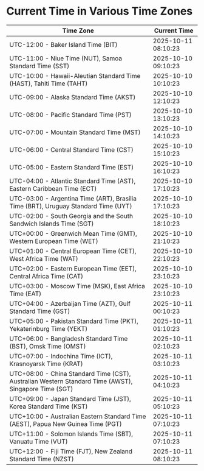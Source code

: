 # Current Time in Various Time Zones

| Time Zone | Current Time |
|-----------|--------------|
| UTC-12:00 - Baker Island Time (BIT) | 2025-10-11 08:10:23 |
| UTC-11:00 - Niue Time (NUT), Samoa Standard Time (SST) | 2025-10-10 09:10:23 |
| UTC-10:00 - Hawaii-Aleutian Standard Time (HAST), Tahiti Time (TAHT) | 2025-10-10 10:10:23 |
| UTC-09:00 - Alaska Standard Time (AKST) | 2025-10-10 12:10:23 |
| UTC-08:00 - Pacific Standard Time (PST) | 2025-10-10 13:10:23 |
| UTC-07:00 - Mountain Standard Time (MST) | 2025-10-10 14:10:23 |
| UTC-06:00 - Central Standard Time (CST) | 2025-10-10 15:10:23 |
| UTC-05:00 - Eastern Standard Time (EST) | 2025-10-10 16:10:23 |
| UTC-04:00 - Atlantic Standard Time (AST), Eastern Caribbean Time (ECT) | 2025-10-10 17:10:23 |
| UTC-03:00 - Argentina Time (ART), Brasília Time (BRT), Uruguay Standard Time (UYT) | 2025-10-10 17:10:23 |
| UTC-02:00 - South Georgia and the South Sandwich Islands Time (SGT) | 2025-10-10 18:10:23 |
| UTC±00:00 - Greenwich Mean Time (GMT), Western European Time (WET) | 2025-10-10 21:10:23 |
| UTC+01:00 - Central European Time (CET), West Africa Time (WAT) | 2025-10-10 22:10:23 |
| UTC+02:00 - Eastern European Time (EET), Central Africa Time (CAT) | 2025-10-10 23:10:23 |
| UTC+03:00 - Moscow Time (MSK), East Africa Time (EAT) | 2025-10-10 23:10:23 |
| UTC+04:00 - Azerbaijan Time (AZT), Gulf Standard Time (GST) | 2025-10-11 00:10:23 |
| UTC+05:00 - Pakistan Standard Time (PKT), Yekaterinburg Time (YEKT) | 2025-10-11 01:10:23 |
| UTC+06:00 - Bangladesh Standard Time (BST), Omsk Time (OMST) | 2025-10-11 02:10:23 |
| UTC+07:00 - Indochina Time (ICT), Krasnoyarsk Time (KRAT) | 2025-10-11 03:10:23 |
| UTC+08:00 - China Standard Time (CST), Australian Western Standard Time (AWST), Singapore Time (SGT) | 2025-10-11 04:10:23 |
| UTC+09:00 - Japan Standard Time (JST), Korea Standard Time (KST) | 2025-10-11 05:10:23 |
| UTC+10:00 - Australian Eastern Standard Time (AEST), Papua New Guinea Time (PGT) | 2025-10-11 07:10:23 |
| UTC+11:00 - Solomon Islands Time (SBT), Vanuatu Time (VUT) | 2025-10-11 07:10:23 |
| UTC+12:00 - Fiji Time (FJT), New Zealand Standard Time (NZST) | 2025-10-11 08:10:23 |
